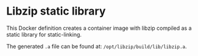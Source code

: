 # Libzip static library

This Docker definition creates a container image with libzip compiled as a
static library for static-linking.

The generated `.a` file can be found at:
`/opt/libzip/build/lib/libzip.a`.

